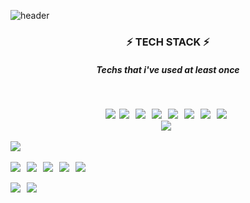 ![header](https://capsule-render.vercel.app/api?type=wave&color=auto&height=300&section=header&text=😄&fontSize=90)

<h3 align="center"><b>⚡ TECH STACK ⚡</b></h3>
<h5 align="center"><b>Techs that i've used at least once</b><h5>  
</br>
<p align="center">  
<img src="https://img.shields.io/badge/Python-3766AB?style=flat-square&logo=Python&logoColor=white"/></a>&nbsp 
<img src="https://img.shields.io/badge/c-A8B9CC?style=flat-square&logo=C&logoColor=white"/></a> &nbsp 
<img src="https://img.shields.io/badge/c++-00599C?style=flat-square&logo=C%2B%2B&logoColor=white"/></a> &nbsp 
<img src="https://img.shields.io/badge/Java-007396?style=flat-square&logo=Java&logoColor=white"/></a> &nbsp
<img src="https://img.shields.io/badge/HTML5-E34F26?style=flat-square&logo=HTML5&logoColor=white"/></a> &nbsp
<img src="https://img.shields.io/badge/CSS3-1572B6?style=flat-square&logo=CSS3&logoColor=white"/></a> &nbsp
<img src="https://img.shields.io/badge/JavaScript-F7DF1E?style=flat-square&logo=JavaScript&logoColor=white"/></a> &nbsp
<img src="https://img.shields.io/badge/RStudio-75AADB?style=flat-square&logo=R&logoColor=white"/></a> &nbsp
</br>
<img src="https://img.shields.io/badge/NumPy-013243?style=flat-square&logo=NumPy&logoColor=white"/></a> &nbsp </p>
<img src="https://img.shields.io/badge/pandas-150458?style=flat-square&logo=pandas&logoColor=white"/></a> &nbsp </p>
<img src="https://img.shields.io/badge/scikit-learn-F7931E?style=flat-square&logo=scikit-learn&logoColor=white"/></a> &nbsp
<img src="https://img.shields.io/badge/Selenium-43B02A?style=flat-square&logo=Selenium&logoColor=white"/></a> &nbsp
<img src="https://img.shields.io/badge/Keras-D00000?style=flat-square&logo=Keras&logoColor=white"/></a> &nbsp 
<img src="https://img.shields.io/badge/PyTorch-EE4C2C?style=flat-square&logo=PyTorch&logoColor=white"/></a> &nbsp
<img src="https://img.shields.io/badge/OpenCV-5C3EE8?style=flat-square&logo=OpenCV&logoColor=white"/></a> &nbsp </p>
<img src="https://img.shields.io/badge/MySQL-4479A1?style=flat-square&logo=MySQL&logoColor=white"/></a> &nbsp 
<img src="https://img.shields.io/badge/Amazon AWS-232F3E?style=flat-square&logo=Amazon%20AWS&logoColor=white"/></a> &nbsp </p>
<!--
**colin9597/colin9597** is a ✨ _special_ ✨ repository because its `README.md` (this file) appears on your GitHub profile.

Here are some ideas to get you started:

- 🔭 I’m currently working on ...
- 🌱 I’m currently learning ...
- 👯 I’m looking to collaborate on ...
- 🤔 I’m looking for help with ...
- 💬 Ask me about ...
- 📫 How to reach me: ...
- 😄 Pronouns: ...
- ⚡ Fun fact: ...
-->
